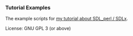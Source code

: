 ### Tutorial Examples

The example scripts for [my tutorial about SDL_perl / SDLx](https://hlubenow.lima-city.de/perl6_sdl.html).

License: GNU GPL 3 (or above)
